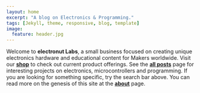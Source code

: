 ```yaml
---
layout: home
excerpt: "A blog on Electronics & Programming."
tags: [Jekyll, theme, responsive, blog, template]
image:
  feature: header.jpg
---
```

Welcome to **electronut Labs**, a small business focused on creating
unique electronics hardware and educational content for Makers
worldwide.  Visit our [**shop**][3] to check out current product
offerings.  See the [**all posts**][2] page for interesting projects
on electronics, microcontrollers and programming. If you are looking
for something specific, try the search bar above. You can read more
on the genesis of this site at the [**about**][1] page.

[1]: http://electronut.in/about/
[2]: http://electronut.in/posts/
[3]: http://electronut.in/shop/